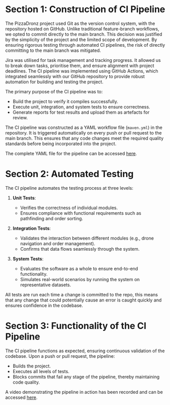 # Section 1: Construction of CI Pipeline

The PizzaDronz project used Git as the version control system, with the repository hosted on GitHub. Unlike traditional feature-branch workflows, we opted to commit directly to the main branch. This decision was justified by the simplicity of the project and the limited scope of development. By ensuring rigorous testing through automated CI pipelines, the risk of directly committing to the main branch was mitigated.

Jira was utilised for task management and tracking progress. It allowed us to break down tasks, prioritise them, and ensure alignment with project deadlines. The CI pipeline was implemented using GitHub Actions, which integrated seamlessly with our GitHub repository to provide robust automation for building and testing the project.

The primary purpose of the CI pipeline was to:

- Build the project to verify it compiles successfully.
- Execute unit, integration, and system tests to ensure correctness.
- Generate reports for test results and upload them as artefacts for review.

The CI pipeline was constructed as a YAML workflow file (`maven.yml`) in the repository. It is triggered automatically on every push or pull request to the main branch. This ensures that any code changes meet the required quality standards before being incorporated into the project.

The complete YAML file for the pipeline can be accessed [here](https://github.com/IainHigh/UoE-Software-Testing-CW/blob/master/.github/workflows/maven.yml).

# Section 2: Automated Testing

The CI pipeline automates the testing process at three levels:

1. **Unit Tests**:

   - Verifies the correctness of individual modules.
   - Ensures compliance with functional requirements such as pathfinding and order sorting.

2. **Integration Tests**:

   - Validates the interaction between different modules (e.g., drone navigation and order management).
   - Confirms that data flows seamlessly through the system.

3. **System Tests**:
   - Evaluates the software as a whole to ensure end-to-end functionality.
   - Simulates real-world scenarios by running the system on representative datasets.

All tests are run each time a change is committed to the repo, this means that any change that could potentially cause an error is caught quickly and ensures confidence in the codebase.

# Section 3: Functionality of the CI Pipeline

The CI pipeline functions as expected, ensuring continuous validation of the codebase. Upon a push or pull request, the pipeline:

- Builds the project.
- Executes all levels of tests.
- Blocks commits that fail any stage of the pipeline, thereby maintaining code quality.

A video demonstrating the pipeline in action has been recorded and can be accessed [here](https://github.com/IainHigh/UoE-Software-Testing-CW/blob/master/Software%20Testing%20Docs/CI%20Pipeline.mp4).
